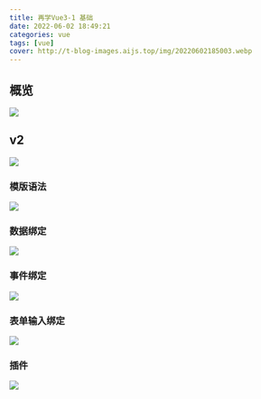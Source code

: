 ```yaml
---
title: 再学Vue3-1 基础
date: 2022-06-02 18:49:21
categories: vue
tags: [vue]
cover: http://t-blog-images.aijs.top/img/20220602185003.webp
---
```


## 概览

<img src="http://t-blog-images.aijs.top/img/20220602201338.webp" style="max-width:240px" />

## v2

![](http://t-blog-images.aijs.top/img/20220602190150.webp)

### 模版语法

<!-- ![](http://t-blog-images.aijs.top/img/20220602190219.webp) -->

![](http://t-blog-images.aijs.top/img/20220602191619.webp)

### 数据绑定

<!-- ![](http://t-blog-images.aijs.top/img/20220602190321.webp) -->

![](http://t-blog-images.aijs.top/img/20220602191251.webp)

### 事件绑定

![](http://t-blog-images.aijs.top/img/20220602190525.webp)

### 表单输入绑定

![](http://t-blog-images.aijs.top/img/20220602190828.webp)

### 插件

![](http://t-blog-images.aijs.top/img/20220602191049.webp)

